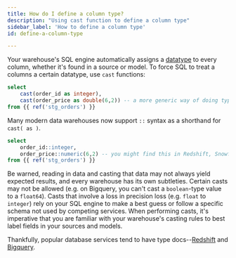 ```yaml
---
title: How do I define a column type?
description: "Using cast function to define a column type"
sidebar_label: 'How to define a column type'
id: define-a-column-type

---
```


Your warehouse's SQL engine automatically assigns a [datatype](https://www.w3schools.com/sql/sql_datatypes.asp) to every column, whether it's found in a source or model. To force SQL to treat a columns a certain datatype, use `cast` functions:

<File name='models/order_prices.sql'>

```sql
select
    cast(order_id as integer),
    cast(order_price as double(6,2)) -- a more generic way of doing type conversion
from {{ ref('stg_orders') }}

```

</File>

Many modern data warehouses now support `::` syntax as a shorthand for `cast( as )`.

<File name='models/orders_prices_colon_syntax.sql'>

```sql
select
    order_id::integer,
    order_price::numeric(6,2) -- you might find this in Redshift, Snowflake, and Postgres
from {{ ref('stg_orders') }}

```

</File>

Be warned, reading in data and casting that data may not always yield expected results, and every warehouse has its own subtleties. Certain casts may not be allowed (e.g. on Bigquery, you can't cast a `boolean`-type value to a `float64`). Casts that involve a loss in precision loss (e.g. `float` to `integer`) rely on your SQL engine to make a best guess or follow a specific schema not used by competing services. When performing casts, it's imperative that you are familiar with your warehouse's casting rules to best label fields in your sources and models.

Thankfully, popular database services tend to have type docs--[Redshift](https://docs.amazonaws.cn/en_us/redshift/latest/dg/r_CAST_function.html) and [Bigquery](https://cloud.google.com/bigquery/docs/reference/standard-sql/conversion_rules).
